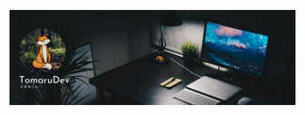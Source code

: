 [![Header](https://raw.githubusercontent.com/TomaruDev/TomaruDev/main/assets/Header.png "Header")](https://tomaru.dev/)
